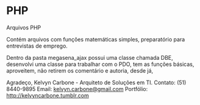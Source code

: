 PHP
===

Arquivos PHP

Contém arquivos com funções matemáticas simples, preparatório para entrevistas de emprego.

Dentro da pasta megasena_ajax possui uma classe chamada DBE, desenvolvi uma classe
para trabalhar com o PDO, tem as funções básicas, aproveitem, não retirem os comentário e autoria, desde já,


Agradeço,
Kelvyn Carbone - Arquiteto de Soluções em TI.
Contato: (51) 8440-9895
Email: kelvyn.carbone@gmail.com
Portfólio: http://kelvyncarbone.tumblr.com
